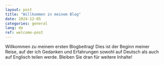 ```yaml
---
layout: post
title: "Willkommen in meinem Blog"
date: 2024-12-05
categories: general
lang: de
ref: welcome-post
---
```


Willkommen zu meinem ersten Blogbeitrag! Dies ist der Beginn meiner Reise, auf der ich Gedanken und Erfahrungen sowohl auf Deutsch als auch auf Englisch teilen werde. Bleiben Sie dran für weitere Inhalte!